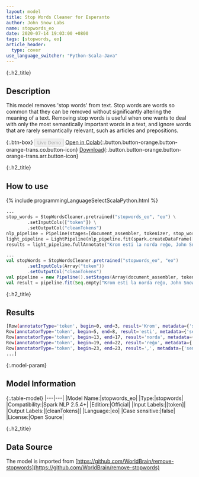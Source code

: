 ```yaml
---
layout: model
title: Stop Words Cleaner for Esperanto
author: John Snow Labs
name: stopwords_eo
date: 2020-07-14 19:03:00 +0800
tags: [stopwords, eo]
article_header:
  type: cover
use_language_switcher: "Python-Scala-Java"
---
```


{:.h2_title}
## Description
This model removes 'stop words' from text. Stop words are words so common that they can be removed without significantly altering the meaning of a text. Removing stop words is useful when one wants to deal with only the most semantically important words in a text, and ignore words that are rarely semantically relevant, such as articles and prepositions.

{:.btn-box}
<button class="button button-orange" disabled>Live Demo</button>
[Open in Colab](https://colab.research.google.com/github/JohnSnowLabs/spark-nlp-workshop/blob/b2eb08610dd49d5b15077cc499a94b4ec1e8b861/jupyter/annotation/english/stop-words/StopWordsCleaner.ipynb){:.button.button-orange.button-orange-trans.co.button-icon}
[Download](https://s3.amazonaws.com/auxdata.johnsnowlabs.com/public/models/stopwords_eo_eo_2.5.4_2.4_1594742438724.zip){:.button.button-orange.button-orange-trans.arr.button-icon}

{:.h2_title}
## How to use

<div class="tabs-box" markdown="1">

{% include programmingLanguageSelectScalaPython.html %}

```python
...
stop_words = StopWordsCleaner.pretrained("stopwords_eo", "eo") \
        .setInputCols(["token"]) \
        .setOutputCol("cleanTokens")
nlp_pipeline = Pipeline(stages=[document_assembler, tokenizer, stop_words])
light_pipeline = LightPipeline(nlp_pipeline.fit(spark.createDataFrame([['']]).toDF("text")))
results = light_pipeline.fullAnnotate("Krom esti la norda reĝo, John Snow estas angla kuracisto kaj gvidanto en la disvolviĝo de anestezo kaj medicina higieno.")
```

```scala
...
val stopWords = StopWordsCleaner.pretrained("stopwords_eo", "eo")
        .setInputCols(Array("token"))
        .setOutputCol("cleanTokens")
val pipeline = new Pipeline().setStages(Array(document_assembler, tokenizer, stopWords))
val result = pipeline.fit(Seq.empty["Krom esti la norda reĝo, John Snow estas angla kuracisto kaj gvidanto en la disvolviĝo de anestezo kaj medicina higieno."].toDS.toDF("text")).transform(data)
```

{:.h2_title}
## Results

```bash
[Row(annotatorType='token', begin=0, end=3, result='Krom', metadata={'sentence': '0'}),
Row(annotatorType='token', begin=5, end=8, result='esti', metadata={'sentence': '0'}),
Row(annotatorType='token', begin=13, end=17, result='norda', metadata={'sentence': '0'}),
Row(annotatorType='token', begin=19, end=22, result='reĝo', metadata={'sentence': '0'}),
Row(annotatorType='token', begin=23, end=23, result=',', metadata={'sentence': '0'}),
...]
```

{:.model-param}
## Model Information

{:.table-model}
|---|---|
|Model Name:|stopwords_eo|
|Type:|stopwords|
|Compatibility:|Spark NLP 2.5.4+|
|Edition:|Official|
|Input Labels:|[token]|
|Output Labels:|[cleanTokens]|
|Language:|eo|
|Case sensitive:|false|
|License:|Open Source|

{:.h2_title}
## Data Source
The model is imported from [https://github.com/WorldBrain/remove-stopwords](https://github.com/WorldBrain/remove-stopwords)